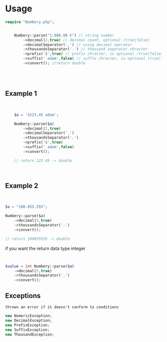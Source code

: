 # Usage
```php
require "Numbery.php";


    Numbery::parse("1.000,00 €") // string number 
        ->decimal(2,true) // decimal count, optional (true|false)
        ->decimalSeparator(',') // using decimal operator
        ->thousandsSeparator('.') // thousand seperator chracter
        ->prefix('$',true) // prefix chracter, is optional (true|false)
        ->suffix(' adam',false) // suffix chracter, is optional (true|false)
        ->convert(); //return double
```
<br>
<br>

## Example 1
<br>

```php
    $a = '$123,45 adam';

    Numbery::parse($a)
        ->decimal(2,true) 
        ->decimalSeparator(',') 
        ->thousandsSeparator('.') 
        ->prefix('$',true) 
        ->suffix(' adam',false)
        ->convert();

    // return 123.45 -> double
```
<br>

## Example 2

<br>

```php
$a = "100.855.555";

Numbery::parse($a)
    ->decimal(5,true)
    ->thousandsSeparator('.')
    ->convert();

// return 100855555 -> double
```

 if you want the return data type integer

```php


$value = int Numbery::parse($a)
    ->decimal(5,true)
    ->thousandsSeparator('.')
    ->convert();
```


## Exceptions

    throws an error if it doesn't conform to conditions

```php 
new NumericException;
new DecimalException;
new PrefixException;
new SuffixException;
new ThousandException;
```
